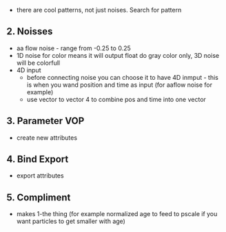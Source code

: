 - there are cool patterns, not just noises. Search for pattern
## 2. Noisses
- aa flow noise - range from -0.25 to 0.25
- 1D noise for color means it will output float do gray color only, 3D noise will be colorfull
- 4D input
  - before connecting noise you can choose it to have 4D inmput - this is when you wand position and time as input (for aaflow noise for example)
  - use vector to vector 4 to combine pos and time into one vector
## 3. Parameter VOP
- create new attributes
## 4. Bind Export
- export attributes
## 5. Compliment
- makes 1-the thing (for example normalized age to feed to pscale if you want particles to get smaller with age)
